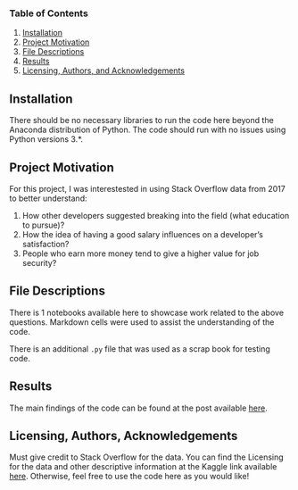 ### Table of Contents

1. [Installation](#installation)
2. [Project Motivation](#motivation)
3. [File Descriptions](#files)
4. [Results](#results)
5. [Licensing, Authors, and Acknowledgements](#licensing)

## Installation <a name="installation"></a>

There should be no necessary libraries to run the code here beyond the Anaconda distribution of Python.  The code should run with no issues using Python versions 3.*.

## Project Motivation<a name="motivation"></a>

For this project, I was interestested in using Stack Overflow data from 2017 to better understand:

1. How other developers suggested breaking into the field (what education to pursue)?
2. How the idea of having a good salary influences on a developer’s satisfaction?
3. People who earn more money tend to give a higher value for job security?

## File Descriptions <a name="files"></a>

There is 1 notebooks available here to showcase work related to the above questions.  Markdown cells were used to assist the understanding of the code. 

There is an additional `.py` file that was used as a scrap book for testing code.

## Results<a name="results"></a>

The main findings of the code can be found at the post available [here](https://higorpr.medium.com/a-quick-look-into-the-relation-between-developers-and-money-e0c8cd29d862).

## Licensing, Authors, Acknowledgements<a name="licensing"></a>

Must give credit to Stack Overflow for the data.  You can find the Licensing for the data and other descriptive information at the Kaggle link available [here](https://www.kaggle.com/stackoverflow/so-survey-2017/data).  Otherwise, feel free to use the code here as you would like! 
